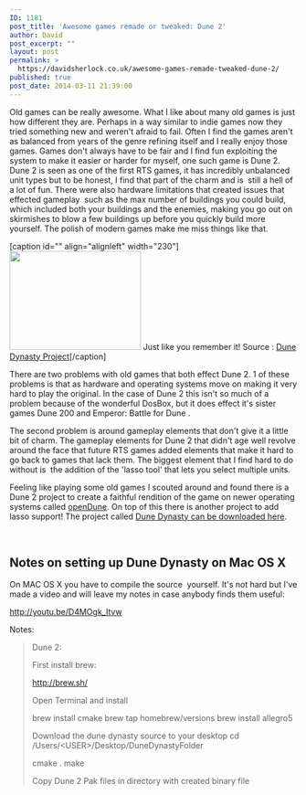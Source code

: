 ```yaml
---
ID: 1181
post_title: 'Awesome games remade or tweaked: Dune 2'
author: David
post_excerpt: ""
layout: post
permalink: >
  https://davidsherlock.co.uk/awesome-games-remade-tweaked-dune-2/
published: true
post_date: 2014-03-11 21:39:00
---
```

Old games can be really awesome. What I like about many old games is just how different they are. Perhaps in a way similar to indie games now they tried something new and weren't afraid to fail. Often I find the games aren't as balanced from years of the genre refining itself and I really enjoy those games. Games don't always have to be fair and I find fun exploiting the system to make it easier or harder for myself, one such game is Dune 2. Dune 2 is seen as one of the first RTS games, it has incredibly unbalanced unit types but to be honest, I find that part of the charm and is  still a hell of a lot of fun. There were also hardware limitations that created issues that effected gameplay  such as the max number of buildings you could build, which included both your buildings and the enemies, making you go out on skirmishes to blow a few buildings up before you quickly build more yourself. The polish of modern games make me miss things like that.

[caption id="" align="alignleft" width="230"]<img alt="" src="http://sourceforge.net/projects/dunedynasty/screenshots/screenshot_hark2.png" width="230" height="173" /> Just like you remember it! Source : <a href="http://dunedynasty.sourceforge.net/">Dune Dynasty Project</a>[/caption]

There are two problems with old games that both effect Dune 2. 1 of these problems is that as hardware and operating systems move on making it very hard to play the original. In the case of Dune 2 this isn't so much of a problem because of the wonderful DosBox, but it does effect it's sister games Dune 200 and Emperor: Battle for Dune .

The second problem is around gameplay elements that don't give it a little bit of charm. The gameplay elements for Dune 2 that didn't age well revolve around the face that future RTS games added elements that make it hard to go back to games that lack them. The biggest element that I find hard to do without is  the addition of the 'lasso tool' that lets you select multiple units.

Feeling like playing some old games I scouted around and found there is a Dune 2 project to create a faithful rendition of the game on newer operating systems called <a href="http://www.opendune.org/">openDune</a>. On top of this there is another project to add lasso support! The project called <a href="http://dunedynasty.sourceforge.net/">Dune Dynasty can be downloaded here</a>.

&nbsp;
<h2>Notes on setting up Dune Dynasty on Mac OS X</h2>
On MAC OS X you have to compile the source  yourself. It's not hard but I've made a video and will leave my notes in case anybody finds them useful:

http://youtu.be/D4MOgk_Itvw

Notes:
<blockquote>Dune 2:

First install brew:

http://brew.sh/

Open Terminal and install

brew install cmake
brew tap homebrew/versions
brew install allegro5

Download the dune dynasty source to your desktop
cd /Users/&lt;USER&gt;/Desktop/DuneDynastyFolder

cmake .
make

Copy Dune 2 Pak files in directory with created binary file</blockquote>
&nbsp;
